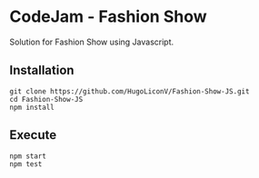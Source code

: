 # CodeJam - Fashion Show
Solution for Fashion Show using Javascript.

## Installation
```
git clone https://github.com/HugoLiconV/Fashion-Show-JS.git
cd Fashion-Show-JS
npm install
```

## Execute 

```
npm start
npm test
```
